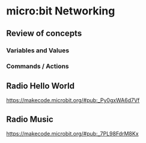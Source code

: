 

# micro:bit Networking


## Review of concepts

### Variables and Values
### Commands / Actions


## Radio Hello World

<https://makecode.microbit.org/#pub:_Py0gxWA6d7Vf>

## Radio Music

<https://makecode.microbit.org/#pub:_7PL98FdrM8Kx>
